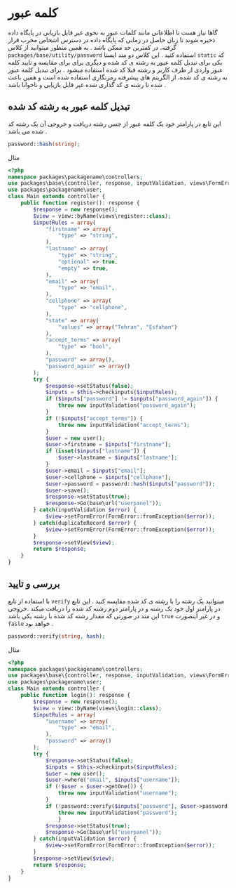 
# کلمه عبور
گاها نیاز هست تا اطلاعاتی مانند کلمات عبور  به نحوی غیر قابل بازیابی در پایگاه داده ذخیره شوند تا زیان حاصل در زمانی که پایگاه داده در دسترس اشخاص مخرب قرار گرفته، در کمترین حد ممکن باشد . به همین منظور میتوانید از کلاس `packages/base/utility/password`  استفاده کنید . این کلاس دو متد ایستا `static` که یکی برای تبدیل کلمه عبور به رشته ی کد شده  و دیگری برای برای مقایسه و تایید کلمه عبور واردی از طرف کاربر و رشته قبلا کد شده استفاده میشود . برای تبدیل کلمه عبور به رشته ی کد شده، از الگریتم های  پیشرفته رمزنگاری استفاده شده است و همین باعث شده تا رشته ی کد گذاری شده غیر قابل بازیابی و ناخوانا باشد .

## تبدیل کلمه عبور به رشته کد شده
این تابع در پارامتر خود یک کلمه عبور از جنس رشته دریافت  و خروجی آن یک رشته کد شده می باشد .

```php
password::hash(string);
```

مثال
```php
<?php
namespace packages\packagename\controllers;
use packages\base\{controller, response, inputValidation, views\FormError, utility\password, db\duplicateRecord};
use packages\packagename\user;
class Main extends controller {
    public function register(): response {
        $response = new response();
        $view = view::byName(views\register::class);
        $inputRules = array(
            "firstname" => array(
                "type" => "string",
            ),
            "lastname" => array(
                "type" => "string",
                "optional" => true,
                "empty" => true,
            ),
            "email" => array(
                "type" => "email",
            ),
            "cellphone" => array(
                "type" => "cellphone",
            ),
            "state" => array(
                "values" => array("Tehran", "Esfahan")
            ),
            "accept_terms" => array(
                "type" => "bool",
            ),
            "password" => array(),
            "password_again" => array()
        );
        try {
            $response->setStatus(false);
            $inputs = $this->checkinputs($inputRules);
            if ($inputs["password"] != $inputs["password_again"]) {
                throw new inputValidation("password_again");
            }
            if (!$inputs["accept_terms"]) {
	            throw new inputValidation("accept_terms");
            }
            $user = new user();
            $user->firstname = $inputs["firstname"];
            if (isset($inputs["lastname"]) {
                $user->lastname = $inputs["lastname"];
            }
            $user->email = $inputs["email"];
            $user->cellphone = $inputs["cellphone"];
            $user->password = password::hash($inputs["password"]);
            $user->save();
            $response->setStatus(true);
            $response->Go(base\url("userpanel"));
        } catch(inputValidation $error) {
            $view->setFormError(FormError::fromException($error));
        } catch(duplicateRecord $error) {
            $view->setFormError(FormError::fromException($error));
        }
        $response->setView($view);
        return $response;
    }
}
```
## بررسی و تایید
با استفاده از تابع `verify` میتوانید یک رشته را با رشته ی کد شده مقایسه کنید . این تابع در پارامتر اول خود یک رشته و در پارامتر دوم رشته کد شده را دریافت میکند .خروجی این متد در صورتی که مقدار رشته کد شده با رشته یکی باشد `true` و در غیر اینصورت `fasle` خواهد بود .

```php
password::verify(string, hash);
```

مثال
```php
<?php
namespace packages\packagename\controllers;
use packages\base\{controller, response, inputValidation, views\FormError, utility\password};
use packages\packagename\user;
class Main extends controller {
    public function login(): response {
        $response = new response();
        $view = view::byName(views\login::class);
        $inputRules = array(
            "username" => array(
                "type" => "email",
            ),
            "password" => array()
        );
        try {
            $response->setStatus(false);
            $inputs = $this->checkinputs($inputRules);
            $user = new user();
            $user->where("email", $inputs["username"]);
            if (!$user = $user->getOne()) {
                throw new inputValidation("username");
            }
            if (!password::verify($inputs["password"], $user->password)) {
	            throw new inputValidation("password");
				}
            $response->setStatus(true);
            $response->Go(base\url("userpanel"));
        } catch(inputValidation $error) {
            $view->setFormError(FormError::fromException($error));
        }
        $response->setView($view);
        return $response;
    }
}
```
 

